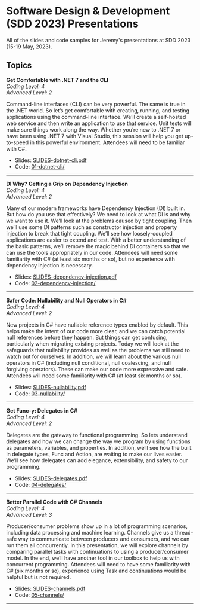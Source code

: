 # Software Design & Development (SDD 2023) Presentations  

All of the slides and code samples for Jeremy's presentations at SDD 2023 (15-19 May, 2023).  

## Topics

**Get Comfortable with .NET 7 and the CLI**  
*Coding Level: 4*  
*Advanced Level: 2*  

Command-line interfaces (CLI) can be very powerful. The same is true in the .NET world. So let’s get comfortable with creating, running, and testing applications using the command-line interface. We’ll create a self-hosted web service and then write an application to use that service. Unit tests will make sure things work along the way. Whether you’re new to .NET 7 or have been using .NET 7 with Visual Studio, this session will help you get up-to-speed in this powerful environment. Attendees will need to be familiar with C#.  

* Slides: [SLIDES-dotnet-cli.pdf](./01-dotnet-cli/SLIDES-dotnet-cli.pdf)  
* Code: [01-dotnet-cli/](./01-dotnet-cli/)

---

**DI Why? Getting a Grip on Dependency Injection**  
*Coding Level: 4*  
*Advanced Level: 2*  

Many of our modern frameworks have Dependency Injection (DI) built in. But how do you use that effectively? We need to look at what DI is and why we want to use it. We’ll look at the problems caused by tight coupling. Then we’ll use some DI patterns such as constructor injection and property injection to break that tight coupling. We’ll see how loosely-coupled applications are easier to extend and test. With a better understanding of the basic patterns, we’ll remove the magic behind DI containers so that we can use the tools appropriately in our code. Attendees will need some familiarity with C# (at least six months or so), but no experience with dependency injection is necessary.  

* Slides: [SLIDES-dependency-injection.pdf](./02-dependency-injection/SLIDES-dependency-injection.pdf)  
* Code: [02-dependency-injection/](./02-dependency-injection/)

---

**Safer Code: Nullability and Null Operators in C#**  
*Coding Level: 4*  
*Advanced Level: 2*  

New projects in C# have nullable reference types enabled by default. This helps make the intent of our code more clear, and we can catch potential null references before they happen. But things can get confusing, particularly when migrating existing projects. Today we will look at the safeguards that nullability provides as well as the problems we still need to watch out for ourselves. In addition, we will learn about the various null operators in C# (including null conditional, null coalescing, and null forgiving operators). These can make our code more expressive and safe. Attendees will need some familiarity with C# (at least six months or so).  

* Slides: [SLIDES-nullability.pdf](./03-nullability/SLIDES-nullability.pdf)  
* Code: [03-nullability/](./03-nullability/)

---

**Get Func-y: Delegates in C#**  
*Coding Level: 4*  
*Advanced Level: 2*  

Delegates are the gateway to functional programming. So lets understand delegates and how we can change the way we program by using functions as parameters, variables, and properties. In addition, we’ll see how the built in delegate types, Func and Action, are waiting to make our lives easier. We’ll see how delegates can add elegance, extensibility, and safety to our programming.  

* Slides: [SLIDES-delegates.pdf](./04-delegates/SLIDES-delegates.pdf)
* Code: [04-delegates/](./04-delegates/)

---

**Better Parallel Code with C# Channels**  
*Coding Level: 4*  
*Advanced Level: 3*  

Producer/consumer problems show up in a lot of programming scenarios, including data processing and machine learning. Channels give us a thread-safe way to communicate between producers and consumers, and we can run them all concurrently. In this presentation, we will explore channels by comparing parallel tasks with continuations to using a producer/consumer model. In the end, we’ll have another tool in our toolbox to help us with concurrent programming. Attendees will need to have some familiarity with C# (six months or so), experience using Task and continuations would be helpful but is not required.

* Slides: [SLIDES-channels.pdf](./05-channels/SLIDES-channels.pdf)
* Code: [05-channels/](./05-channels/)

---